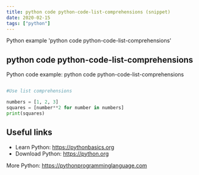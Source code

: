 ```yaml
---
title: python code python-code-list-comprehensions (snippet)
date: 2020-02-15
tags: ["python"]
---
```

Python example 'python code python-code-list-comprehensions'


## python code python-code-list-comprehensions

Python code example: python code python-code-list-comprehensions

```python

#Use list comprehensions

numbers = [1, 2, 3]
squares = [number**2 for number in numbers]
print(squares)


```

## Useful links

- Learn Python: https://pythonbasics.org
- Download Python: https://python.org

More Python: https://pythonprogramminglanguage.com
